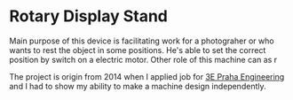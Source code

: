 # Rotary Display Stand
Main purpose of this device is facilitating work for a photograher or who wants to rest the object in some positions.
He's able to set the correct position by switch on a electric motor.
Other role of this machine can as r

The project is origin from 2014 when I applied job for <a href="https://3epraha.cz/">3E Praha Engineering</a> and I had to show my ability to make a machine design independently.
